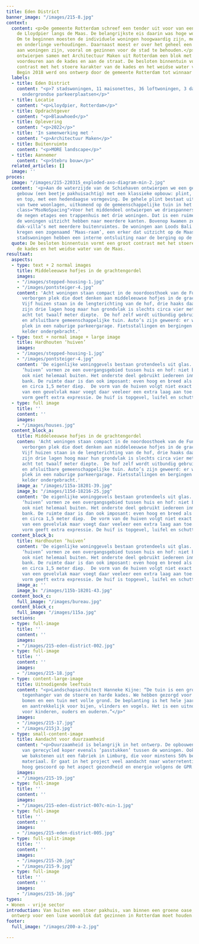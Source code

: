 ```yaml
---
title: Eden District
banner_image: "/images/215-8.jpg"
context:
  content: <p>De gemeente Rotterdam schreef een tender uit voor van een bouwblok op
    de Lloydpier langs de Maas. De belangrijkste eis daarin was hoge woonkwaliteit.
    Om te beginnen moesten de individuele woningen hoogwaardig zijn, met goede oriëntatie
    en onderlinge verhoudingen. Daarnaast moest er over het geheel een grote diversiteit
    aan woningen zijn, vooral om gezinnen voor de stad te behouden.</p><p class="MsoNoSpacing">We
    ontwierpen samen met Architectuur Maken uit Rotterdam een blok met zoveel mogelijk
    voordeuren aan de kades en aan de straat. De besloten binnentuin vormt een groot
    contrast met het stoere karakter van de kades en het weidse water van de Maas.
    Begin 2018 werd ons ontwerp door de gemeente Rotterdam tot winnaar uitgeroepen.</p>
  labels:
  - title: Eden District
    content: "<p>7 stadswoningen, 11 maisonettes, 36 loftwoningen, 3 dakvilla’s, 107
      ondergrondse parkeerplaatsen</p>"
  - title: Locatie
    content: "<p>Lloydpier, Rotterdam</p>"
  - title: Opdrachtgever
    content: "<p>Blauwhoed</p>"
  - title: Oplevering
    content: "<p>2022</p>"
  - title: 'In samenwerking met '
    content: "<p>Architectuur Maken</p>"
  - title: Buitenruimte
    content: "<p>MORE landscape</p>"
  - title: Aannemer
    content: "<p>Stebru bouw</p>"
  related_articles: []
  image: ''
proces:
  image: "/images/215-220315_exploded-axo-diagram-min-2.jpg"
  content: '<p>Aan de waterzijde van de Schiehaven ontwierpen we een geparceleerd
    gebouw (een beetje pakhuisachtig) met een klassieke opbouw: plint, middendeel
    en top, met een hedendaagse vormgeving. De gehele plint bestaat uit maisonnettes
    van twee woonlagen, uitkomend op de gemeenschappelijke tuin in het midden.</p><p
    class="MsoNoSpacing">Voor het middendeel ontwierpen we driespanners: op elk van
    de negen etages een trappenhuis met drie woningen. Dat is een ruime opzet, waarbij
    de woningen uitzicht hebben naar meerdere kanten. Bovenop kwamen zelfs zeer luxe
    dak-villa’s met meerdere buitenruimtes. De woningen aan Loods Bali en Loods Borneo
    kregen een zogenaamd ‘Maas-raam’, een erker dat uitzicht op de Maas biedt. Deze
    stadswoningen hebben een interne ontsluiting naar de berging op de parkeerlaag.</p>'
  quote: De besloten binnentuin vormt een groot contrast met het stoere karakter van
    de kades en het weidse water van de Maas.
resultaat:
  aspects:
  - type: text + 2 normal images
    title: Middeleeuwse hofjes in de grachtengordel
    images:
    - "/images/stepped-housing-1.jpg"
    - "/images/pontsteiger-4.jpg"
    content: 'Acht woningen staan compact in de noordoosthoek van de Funenhof: een
      verborgen plek die doet denken aan middeleeuwse hofjes in de grachtengordel.
      Vijf huizen staan in de lengterichting van de hof, drie haaks daarop. Alle woningen
      zijn drie lagen hoog maar hun grondvlak is slechts circa vier meter breed, bij
      acht tot twaalf meter diepte.  De hof zelf wordt uitbundig gebruikt, als veilige
      en afsluitbare gemeenschappelijke tuin. Auto’s zijn geweerd: er was voldoende
      plek in een naburige parkeergarage. Fietsstallingen en bergingen zijn in een
      kelder ondergebracht.'
  - type: text + normal image + large image
    title: Hardhouten ‘huiven’
    images:
    - "/images/stepped-housing-1.jpg"
    - "/images/pontsteiger-4.jpg"
    content: 'De eigenlijke woninggevels bestaan grotendeels uit glas. De hardhouten
      ‘huiven’ vormen ze een overgangsgebied tussen huis en hof: niet binnen maar
      ook niet helemaal buiten. Het onderste deel gebruikt iedereen inmiddels als
      bank. De ruimte daar is dan ook imposant: even hoog en breed als de huizen,
      en circa 1,5 meter diep.  De vorm van de huiven volgt niet exact de contouren
      van een gevelvlak maar voegt daar veeleer een extra laag aan toe. Die eigen
      vorm geeft extra expressie. De huif is topgevel, luifel en schutting ineen.'
  - type: full image
    title: ''
    content: ''
    images:
    - "/images/houses.jpg"
  content_block_a:
    title: Middeleeuwse hofjes in de grachtengordel
    conten: 'Acht woningen staan compact in de noordoosthoek van de Funenhof: een
      verborgen plek die doet denken aan middeleeuwse hofjes in de grachtengordel.
      Vijf huizen staan in de lengterichting van de hof, drie haaks daarop. Alle woningen
      zijn drie lagen hoog maar hun grondvlak is slechts circa vier meter breed, bij
      acht tot twaalf meter diepte.  De hof zelf wordt uitbundig gebruikt, als veilige
      en afsluitbare gemeenschappelijke tuin. Auto’s zijn geweerd: er was voldoende
      plek in een naburige parkeergarage. Fietsstallingen en bergingen zijn in een
      kelder ondergebracht.'
    image_a: "/images/115a-18201-39.jpg"
    image_b: "/images/115d-18216-25.jpg"
    content: 'De eigenlijke woninggevels bestaan grotendeels uit glas. De hardhouten
      ‘huiven’ vormen ze een overgangsgebied tussen huis en hof: niet binnen maar
      ook niet helemaal buiten. Het onderste deel gebruikt iedereen inmiddels als
      bank. De ruimte daar is dan ook imposant: even hoog en breed als de huizen,
      en circa 1,5 meter diep.  De vorm van de huiven volgt niet exact de contouren
      van een gevelvlak maar voegt daar veeleer een extra laag aan toe. Die eigen
      vorm geeft extra expressie. De huif is topgevel, luifel en schutting ineen.'
  content_block_b:
    title: Hardhouten ‘huiven’
    content: 'De eigenlijke woninggevels bestaan grotendeels uit glas. De hardhouten
      ‘huiven’ vormen ze een overgangsgebied tussen huis en hof: niet binnen maar
      ook niet helemaal buiten. Het onderste deel gebruikt iedereen inmiddels als
      bank. De ruimte daar is dan ook imposant: even hoog en breed als de huizen,
      en circa 1,5 meter diep.  De vorm van de huiven volgt niet exact de contouren
      van een gevelvlak maar voegt daar veeleer een extra laag aan toe. Die eigen
      vorm geeft extra expressie. De huif is topgevel, luifel en schutting ineen.'
    image_a: ''
    image_b: "/images/115b-18201-43.jpg"
  content_bock_c:
    full_image: "/images/bureau.jpg"
  content_block_c:
    full_image: "/images/115a.jpg"
  sections:
  - type: full-image
    title: ''
    content: ''
    images:
    - "/images/215-eden-district-002.jpg"
  - type: full-image
    title: ''
    content: ''
    images:
    - "/images/215-18.jpg"
  - type: content-large-image
    title: Uitnodigende leeftuin
    content: "<p>Landschapsarchitect Hanneke Kijne: “De tuin is een groene oase, als
      tegenhanger van de stoere en harde kades. We hebben gezorgd voor twee volwassen
      bomen en een tuin met volle grond. De beplanting is het hele jaar kleurrijk
      en aantrekkelijk voor bijen, vlinders en vogels. Het is een uitnodigende leeftuin
      voor kinderen, ouders en ouderen.”</p>"
    images:
    - "/images/215-17.jpg"
    - "/images/215j3.jpg"
  - type: small-content-image
    title: Aandacht voor duurzaamheid
    content: "<p>Duurzaamheid is belangrijk in het ontwerp. De opbouwen worden voorzien
      van gerecycled koper evenals ‘passtukken’ tussen de woningen. Ook gebruiken
      we bakstenen uit een fabriek in Limburg, die voor minstens 50% bestaan uit gerecycled
      materiaal. Er gaat in het project veel aandacht naar waterretentie en er wordt
      hoog gescoord op het aspect gezondheid en energie volgens de GPR.</p>"
    images:
    - "/images/215-19.jpg"
  - type: full-image
    title: ''
    content: ''
    images:
    - "/images/215-eden-district-007c-min-1.jpg"
  - type: full-image
    title: ''
    content: ''
    images:
    - "/images/215-eden-district-005.jpg"
  - type: full-split-image
    title: ''
    content: ''
    images:
    - "/images/215-20.jpg"
    - "/images/215-9.jpg"
  - type: full-image
    title: ''
    content: ''
    images:
    - "/images/215-16.jpg"
types:
- Wonen - vrije sector
introduction: Van buiten een stoer pakhuis, van binnen een groene oase; ons winnende
  ontwerp voor een luxe woonblok dat gezinnen in Rotterdam moet houden.
footer:
  full_image: "/images/200-a-2.jpg"

---
```

